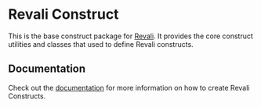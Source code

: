 # Revali Construct

This is the base construct package for [Revali](https://pub.dev/packages/revali). It provides the core construct utilities and classes that used to define Revali constructs.

## Documentation

Check out the [documentation](https://www.revali.dev/create-constructs) for more information on how to create Revali Constructs.
